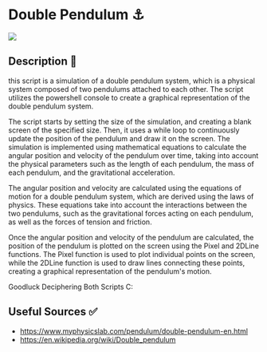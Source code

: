# Double Pendulum ⚓ 
![](https://img.shields.io/badge/Muriepmi-_Made_By_Jh1sc-blue?style=for-the-badge)


## Description 🚮
this script is a simulation of a double pendulum system, which is a physical system composed of two pendulums attached to each other. The script utilizes the powershell console to create a graphical representation of the double pendulum system.

The script starts by setting the size of the simulation, and creating a blank screen of the specified size. Then, it uses a while loop to continuously update the position of the pendulum and draw it on the screen. The simulation is implemented using mathematical equations to calculate the angular position and velocity of the pendulum over time, taking into account the physical parameters such as the length of each pendulum, the mass of each pendulum, and the gravitational acceleration.

The angular position and velocity are calculated using the equations of motion for a double pendulum system, which are derived using the laws of physics. These equations take into account the interactions between the two pendulums, such as the gravitational forces acting on each pendulum, as well as the forces of tension and friction.

Once the angular position and velocity of the pendulum are calculated, the position of the pendulum is plotted on the screen using the Pixel and 2DLine functions. The Pixel function is used to plot individual points on the screen, while the 2DLine function is used to draw lines connecting these points, creating a graphical representation of the pendulum's motion.

Goodluck Deciphering Both Scripts C:


## Useful Sources ✅
- https://www.myphysicslab.com/pendulum/double-pendulum-en.html
- https://en.wikipedia.org/wiki/Double_pendulum
